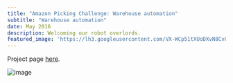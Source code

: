 ```yaml
---
title: "Amazon Picking Challenge: Warehouse automation"
subtitle: "Warehouse automation"
date: May 2016
description: Welcoming our robot overlords.
featured_image: 'https://lh3.googleusercontent.com/VX-WCp51tXUoDXvN8Cv0--Q1kBi_3dkqiF1yucmt5DSkUEHGSn6-_X6WAtNOMCmWH6Y37GQYuDavOSYu-g9rv4_Y-kWzVX_c8kOqy8mX4HieBWsaT5GutfTLI3bhRlDyZETep34OMSoStOLftJgPL6zqCzitHMQ0On4qndYARdNu8lABturl3kdtQXuDM0BD3Nc8aJBB85scbVblKvrmffmfTj0eJ5SaeD6TqfbSExQJcHXQia6gplm1G7C2XKzYv-G60A7AscVYnnNMaUvlJbiAbyrLp8Oz9lT4f17leyShlmX4Asyz0XSqZ8-3Y58NxtOeSS6QEKSp9r4Gsj7yIY6ngg7aKr_9zTD0GFtb73XDBaH4POkT73qGTTmNQy7l1SVR1fZbyoACY9KGTr85Rv4MYkklpB7KyCPxJCvRz2AY9HYSDMuXQ0VYmGKhl8bL5Y0RNlFSvAHh9cShCProboPwwpyCnbiOzlpyMm-XyW70RcLoHPaHzJUvBjQ48hFZtrzeT3obPHUNKRCvfOpzdnI3TCtQZhxqrTxJNWgQjzbC3ttKk9yL29AoVhBzsk1RERR9ZXJEAkg_h7hNVwH0xuTrqxFjQX6g1fpz_jAHdnxPGUCXfE-cichodTGN27XCLU2BtSFNvbcyzIeKU7cAlnJu1WhoLfP0=s1280-no'
---
```


Project page [here](http://apc.cs.princeton.edu/).

![image](http://apc.cs.princeton.edu/img/proj/rs/apc/teaser.png)
